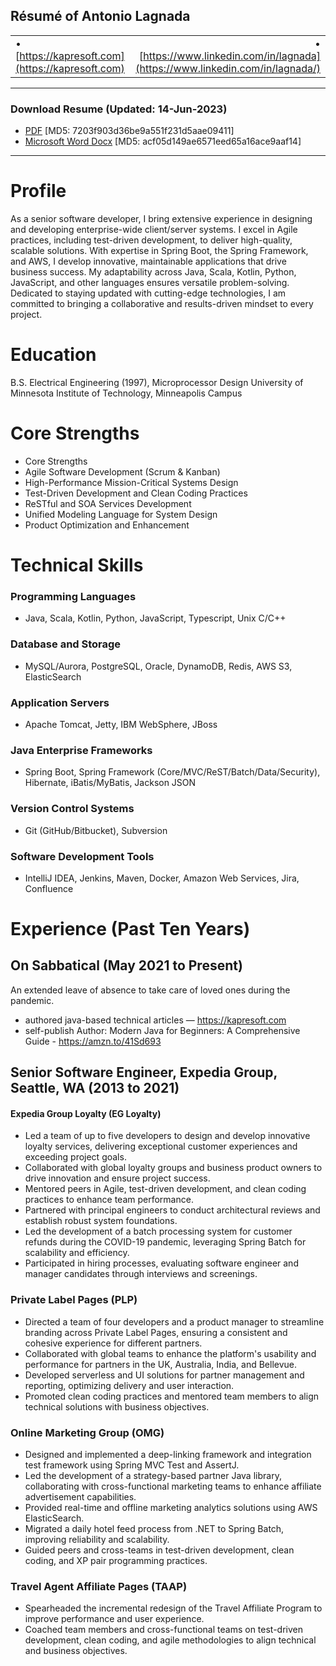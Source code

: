 ## Résumé of Antonio Lagnada

|     |     |
|-----|----:|
| • [https://kapresoft.com](https://kapresoft.com) | • [https://www.linkedin.com/in/lagnada](https://www.linkedin.com/in/lagnada/)  |

----------------------------------------

### Download Resume (Updated: 14-Jun-2023)
- [PDF](r/Antonio_Lagnada_resume.pdf) [MD5: 7203f903d36be9a551f231d5aae09411]
- [Microsoft Word Docx](r/Antonio_Lagnada_resume.docx) [MD5: acf05d149ae6571eed65a16ace9aaf14]

----------------------------------------

# Profile

As a senior software developer, I bring extensive experience in designing and developing enterprise-wide client/server systems. I excel in Agile practices, including test-driven development, to deliver high-quality, scalable solutions. With expertise in Spring Boot, the Spring Framework, and AWS, I develop innovative, maintainable applications that drive business success. My adaptability across Java, Scala, Kotlin, Python, JavaScript, and other languages ensures versatile problem-solving. Dedicated to staying updated with cutting-edge technologies, I am committed to bringing a collaborative and results-driven mindset to every project.

# Education
B.S. Electrical Engineering (1997), Microprocessor Design
University of Minnesota Institute of Technology, Minneapolis Campus

# Core Strengths

- Core Strengths
- Agile Software Development (Scrum & Kanban)
- High-Performance Mission-Critical Systems Design
- Test-Driven Development and Clean Coding Practices
- ReSTful and SOA Services Development
- Unified Modeling Language for System Design
- Product Optimization and Enhancement

# Technical Skills

### Programming Languages

- Java, Scala, Kotlin, Python, JavaScript, Typescript, Unix C/C++

### Database and Storage
- MySQL/Aurora, PostgreSQL, Oracle, DynamoDB, Redis, AWS S3, ElasticSearch

### Application Servers
- Apache Tomcat, Jetty, IBM WebSphere, JBoss

### Java Enterprise Frameworks
- Spring Boot, Spring Framework (Core/MVC/ReST/Batch/Data/Security), Hibernate, iBatis/MyBatis, Jackson JSON

### Version Control Systems
- Git (GitHub/Bitbucket), Subversion

### Software Development Tools
- IntelliJ IDEA, Jenkins, Maven, Docker, Amazon Web Services, Jira, Confluence

# Experience (Past Ten Years)

## On Sabbatical (May 2021 to Present)

An extended leave of absence to take care of loved ones during the pandemic.
- authored java-based technical articles — https://kapresoft.com
- self-publish Author:  Modern Java for Beginners: A Comprehensive Guide - https://amzn.to/41Sd693

## Senior Software Engineer, Expedia Group, Seattle, WA (2013 to 2021)

#### Expedia Group Loyalty (EG Loyalty)

- Led a team of up to five developers to design and develop innovative loyalty services, delivering exceptional customer experiences and exceeding project goals.
- Collaborated with global loyalty groups and business product owners to drive innovation and ensure project success.
- Mentored peers in Agile, test-driven development, and clean coding practices to enhance team performance.
- Partnered with principal engineers to conduct architectural reviews and establish robust system foundations.
- Led the development of a batch processing system for customer refunds during the COVID-19 pandemic, leveraging Spring Batch for scalability and efficiency.
- Participated in hiring processes, evaluating software engineer and manager candidates through interviews and screenings.

### Private Label Pages (PLP)

- Directed a team of four developers and a product manager to streamline branding across Private Label Pages, ensuring a consistent and cohesive experience for different partners.
- Collaborated with global teams to enhance the platform's usability and performance for partners in the UK, Australia, India, and Bellevue.
- Developed serverless and UI solutions for partner management and reporting, optimizing delivery and user interaction.
- Promoted clean coding practices and mentored team members to align technical solutions with business objectives.

### Online Marketing Group (OMG)

- Designed and implemented a deep-linking framework and integration test framework using Spring MVC Test and AssertJ.
- Led the development of a strategy-based partner Java library, collaborating with cross-functional marketing teams to enhance affiliate advertisement capabilities.
- Provided real-time and offline marketing analytics solutions using AWS ElasticSearch.
- Migrated a daily hotel feed process from .NET to Spring Batch, improving reliability and scalability.
- Guided peers and cross-teams in test-driven development, clean coding, and XP pair programming practices.

### Travel Agent Affiliate Pages (TAAP)

- Spearheaded the incremental redesign of the Travel Affiliate Program to improve performance and user experience.
- Coached team members and cross-functional teams on test-driven development, clean coding, and agile methodologies to align technical and business objectives.

